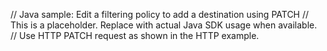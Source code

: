 // Java sample: Edit a filtering policy to add a destination using PATCH
// This is a placeholder. Replace with actual Java SDK usage when available.
// Use HTTP PATCH request as shown in the HTTP example.
